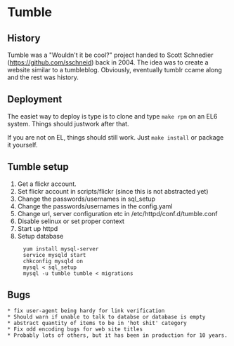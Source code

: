 # Tumble

## History

Tumble was a "Wouldn't it be cool?" project handed to Scott Schnedier (https://github.com/sschneid) back in 2004. The idea was to create a website similar to a tumbleblog. Obviously, eventually tumblr ccame along and the rest was history.

## Deployment

The easiet way to deploy is type is to clone and type `make rpm` on an EL6 system. Things should justwork after that.

If you are not on EL, things should still work. Just `make install` or package it yourself.


## Tumble setup

1. Get a flickr account.
1. Set flickr account in scripts/flickr (since this is not abstracted yet)
1. Change the passwords/usernames in sql_setup
1. Change the passwords/usernames in the config.yaml
1. Change url, server configuration etc in /etc/httpd/conf.d/tumble.conf
1. Disable selinux or set proper context
1. Start up httpd
1. Setup database

```
     yum install mysql-server
     service mysqld start
     chkconfig mysqld on
     mysql < sql_setup
     mysql -u tumble tumble < migrations
```

## Bugs

    * fix user-agent being hardy for link verification
    * Should warn if unable to talk to databse or database is empty
    * abstract quantity of items to be in 'hot shit' category
    * Fix odd encoding bugs for web site titles
    * Probably lots of others, but it has been in production for 10 years.
